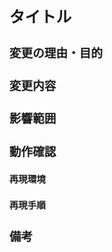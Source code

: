 <!-- コメントに従って記述してください -->

# タイトル<!-- タイトル(変更の概要)と同じものに書き換える -->

## 変更の理由・目的

<!-- (現メンバー以外の人が)前提知識を持っていなくても分かるようにする -->
<!-- issueやドキュメント等に書かれている場合は、そのリンクがあればOK -->

## 変更内容

<!-- 詳細 -->
<!-- UIの変更なら、スクリーンショットも添付する -->
<!-- APIの変更なら、リクエストとレスポンスも記載する -->

## 影響範囲

<!-- ユーザができるように/できなくなること -->
<!-- 他の機能に影響があるなら、どのような影響があるか -->
<!-- メンバーが何か特別な対応をするべきなら、その旨と対応方法 -->
<!-- 特になければ未入力ではなく、「特になし」などと入力してください -->

## 動作確認

<!-- 動作確認が不要な変更内容であれば、その理由とともに「省略」などと入力してください -->

### 再現環境

<!-- 手動テスト環境 -->
<!-- OS, チップ, メモリ, ブラウザ, ツールの設定値 等 -->

### 再現手順

<!-- 使い方 -->
<!-- 自動テストがないなら、テスト内容と結果も記載する -->

## 備考

<!-- 注意点などあれば -->
<!-- 悩んでいること -->
<!-- 特にレビューしてほしいところ -->
